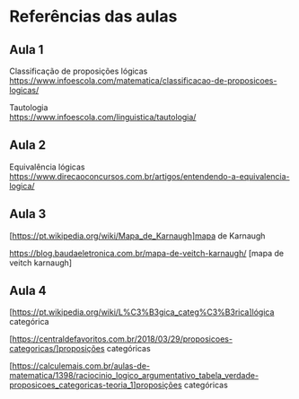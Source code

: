 # Referências das aulas

## Aula 1  
Classificação de proposições lógicas  
https://www.infoescola.com/matematica/classificacao-de-proposicoes-logicas/

Tautologia  
https://www.infoescola.com/linguistica/tautologia/

## Aula 2
Equivalência lógicas  
https://www.direcaoconcursos.com.br/artigos/entendendo-a-equivalencia-logica/


## Aula 3

[https://pt.wikipedia.org/wiki/Mapa_de_Karnaugh]mapa de Karnaugh 

https://blog.baudaeletronica.com.br/mapa-de-veitch-karnaugh/ [mapa de veitch karnaugh]

## Aula 4

[https://pt.wikipedia.org/wiki/L%C3%B3gica_categ%C3%B3rica]lógica categórica

[https://centraldefavoritos.com.br/2018/03/29/proposicoes-categoricas/]proposições categóricas

[https://calculemais.com.br/aulas-de-matematica/1398/raciocinio_logico_argumentativo_tabela_verdade-proposicoes_categoricas-teoria_1]proposições categóricas 

